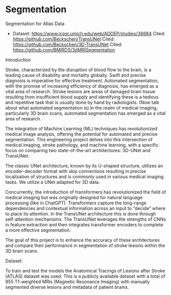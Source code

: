 # Segmentation
Segmentation for Atlas Data
- Dataset: https://www.icpsr.umich.edu/web/ADDEP/studies/36684
Cited: https://github.com/Beckschen/TransUNet
Cited: https://github.com/Beckschen/3D-TransUNet
Cited: https://github.com/BMIRDS/3dMRISegmentation

Introduction

Stroke, characterized by the disruption of blood flow to the brain, is a leading cause of disability and mortality globally. Swift and precise diagnosis is imperative for effective treatment. 
Automated segmentation, with the promise of increasing efficiency of diagnosis, has emerged as a vital area of research. Stroke lesions are areas of damaged brain tissue resulting from insufficient blood supply and identifying these is a tedious and repetitive task that is usually done by hand by radiologists. (Now talk about what automated segmentation is).In the realm of medical imaging, particularly 3D brain scans, automated segmentation has emerged as a vital area of research. 

The integration of Machine Learning (ML) techniques has revolutionized medical image analysis, offering the potential for automated and precise segmentation. This engineering project delves into this intersection of medical imaging, stroke pathology, and machine learning, with a specific focus on comparing two state-of-the-art architectures: 3D-UNet and TransUNet.

The classic UNet architecture, known by  its U-shaped structure, utilizes an encoder-decoder format with skip connections resulting in precise localization of structures and is commonly used in various medical imaging tasks.  We utilize a UNet adapted for 3D data.

Concurrently, the introduction of transformers has revolutionized the field of medical imaging but
was originally designed for natural language processing (like in ChatGPT). Transformers
capture the long-range dependencies and contextual information across an input to “decide”
where to place its attention. In the TransUNet architecture this is done through self-attention
mechanisms. The TransUNet leverages the strengths of CNNs in feature extraction and then
integrates transformer encoders to complete a more effective segmentation.

The goal of this project is to enhance the accuracy of these architectures and compare their
performance in segmentation of stroke lesions within the 3D brain scans.

Dataset:

To train and test the models the Anatomical Tracings of Lesions after Stroke (ATLAS) dataset was used. This is a publicly available dataset with a total of 955 T1-weighted MRIs (Magnetic Resonance Imaging) with manually segmented diverse lesions and metadata of patient brains.



